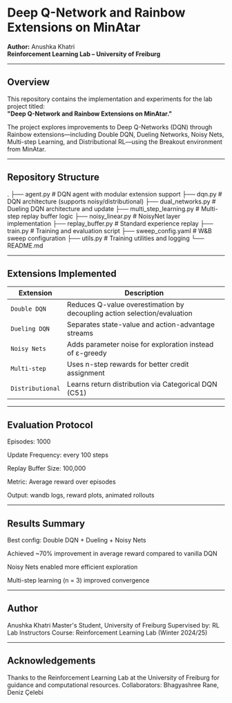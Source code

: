 # Deep Q-Network and Rainbow Extensions on MinAtar  
**Author:** Anushka Khatri  
**Reinforcement Learning Lab – University of Freiburg**

---

## Overview

This repository contains the implementation and experiments for the lab project titled:  
**"Deep Q-Network and Rainbow Extensions on MinAtar."**

The project explores improvements to Deep Q-Networks (DQN) through Rainbow extensions—including Double DQN, Dueling Networks, Noisy Nets, Multi-step Learning, and Distributional RL—using the Breakout environment from MinAtar.

---

## Repository Structure
.
├── agent.py # DQN agent with modular extension support
├── dqn.py # DQN architecture (supports noisy/distributional)
├── dual_networks.py # Dueling DQN architecture and update
├── multi_step_learning.py # Multi-step replay buffer logic
├── noisy_linear.py # NoisyNet layer implementation
├── replay_buffer.py # Standard experience replay
├── train.py # Training and evaluation script
├── sweep_config.yaml # W&B sweep configuration
├── utils.py # Training utilities and logging
└── README.md


---

## Extensions Implemented

| Extension        | Description                                                              |
| ---------------- | ------------------------------------------------------------------------ |
| `Double DQN`     | Reduces Q-value overestimation by decoupling action selection/evaluation |
| `Dueling DQN`    | Separates state-value and action-advantage streams                       |
| `Noisy Nets`     | Adds parameter noise for exploration instead of ε-greedy                 |
| `Multi-step`     | Uses n-step rewards for better credit assignment                         |
| `Distributional` | Learns return distribution via Categorical DQN (C51)                     |

---
## Evaluation Protocol

Episodes: 1000

Update Frequency: every 100 steps

Replay Buffer Size: 100,000

Metric: Average reward over episodes

Output: wandb logs, reward plots, animated rollouts

---

## Results Summary

Best config: Double DQN + Dueling + Noisy Nets

Achieved ~70% improvement in average reward compared to vanilla DQN

Noisy Nets enabled more efficient exploration

Multi-step learning (n = 3) improved convergence

---

## Author

Anushka Khatri
Master's Student, University of Freiburg
Supervised by: RL Lab Instructors
Course: Reinforcement Learning Lab (Winter 2024/25)

---

## Acknowledgements
Thanks to the Reinforcement Learning Lab at the University of Freiburg for guidance and computational resources.
Collaborators: Bhagyashree Rane, Deniz Çelebi
